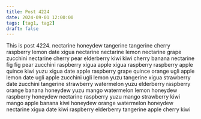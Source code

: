 ```yaml
---
title: Post 4224
date: 2024-09-01 12:00:00
tags: [tag1, tag2]
draft: false
---
```

This is post 4224.
nectarine
honeydew
tangerine
tangerine
cherry
raspberry
lemon
date
xigua
nectarine
nectarine
lemon
nectarine
grape
zucchini
nectarine
cherry
pear
elderberry
kiwi
kiwi
cherry
banana
nectarine
fig
fig
pear
zucchini
raspberry
xigua
apple
xigua
raspberry
raspberry
apple
quince
kiwi
yuzu
xigua
date
apple
raspberry
grape
quince
orange
ugli
apple
lemon
date
ugli
apple
zucchini
ugli
lemon
yuzu
tangerine
xigua
strawberry
date
zucchini
tangerine
strawberry
watermelon
yuzu
elderberry
raspberry
orange
banana
honeydew
yuzu
mango
watermelon
lemon
honeydew
raspberry
honeydew
nectarine
raspberry
yuzu
mango
strawberry
kiwi
mango
apple
banana
kiwi
honeydew
orange
watermelon
honeydew
nectarine
xigua
date
kiwi
raspberry
elderberry
tangerine
apple
cherry
kiwi
